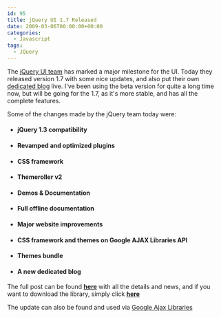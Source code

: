 ```yaml
---
id: 95
title: jQuery UI 1.7 Released
date: 2009-03-06T00:00:00+00:00
categories:
  - Javascript
tags:
  - JQuery
---
```

The <a href="http://blog.jqueryui.com" target="_blank">jQuery UI team</a> has marked a major milestone for the UI. Today they released version 1.7 with some nice updates, and also put their own <a href="http://blog.jqueryui.com" target="_blank">dedicated blog</a> live. I've been using the beta version for quite a long time now, but will be going for the 1.7, as it's more stable, and has all the complete features.
  
Some of the changes made by the jQuery team today were:

  * #### jQuery 1.3 compatibility

  * #### Revamped and optimized plugins

  * #### CSS framework

  * #### Themeroller v2

  * #### Demos & Documentation

  * #### Full offline documentation

  * #### Major website improvements

  * #### CSS framework and themes on Google AJAX Libraries API

  * #### Themes bundle

  * #### A new dedicated blog

The full post can be found **<a href="http://blog.jqueryui.com/2009/03/jquery-ui-17/" target="_blank">here</a>** with all the details and news, and if you want to download the library, simply click <a href="http://jqueryui.com/download" target="_blank"><strong>here</strong></a>
  
The update can also be found and used via <a href="https://developers.google.com/speed/libraries/devguide" target="_blank">Google Ajax Libraries</a>
